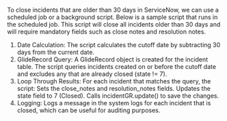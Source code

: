 To close incidents that are older than 30 days in ServiceNow, we can use a scheduled job or a background script. 
Below is a sample script that runs in the scheduled job.
This script will close all incidents older than 30 days and will require mandatory fields such as close notes and resolution notes.

1) Date Calculation:
The script calculates the cutoff date by subtracting 30 days from the current date.
2) GlideRecord Query:
A GlideRecord object is created for the incident table.
The script queries incidents created on or before the cutoff date and excludes any that are already closed (state != 7).
3) Loop Through Results:
For each incident that matches the query, the script:
Sets the close_notes and resolution_notes fields.
Updates the state field to 7 (Closed).
Calls incidentGR.update() to save the changes.
4) Logging:
Logs a message in the system logs for each incident that is closed, which can be useful for auditing purposes.
